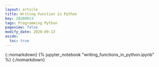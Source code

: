 ```yaml
---
layout: article
title: Writing Function in Python
key: 20200913
tags: Programming Python 
pageview: false
modify_date: 2020-09-13
aside:
  toc: true
---
```


<!--more-->

{::nomarkdown}
{% jupyter_notebook "writing_functions_in_python.ipynb" %}
{:/nomarkdown}